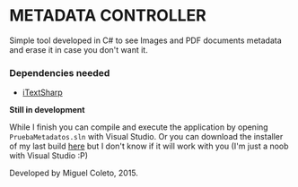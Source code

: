 # METADATA CONTROLLER

Simple tool developed in C# to see Images and PDF documents metadata and erase it in case you don't want it.

### Dependencies needed

* [iTextSharp](http://sourceforge.net/projects/itextsharp/?source=typ_redirect)

**Still in development**

While I finish you can compile and execute the application by opening ```PruebaMetadatos.sln``` with Visual Studio.
Or you can download the installer of my last build [here](https://dl.dropboxusercontent.com/u/27944902/MetadataController.zip) but I don't know if it will work with you (I'm just a noob with Visual Studio :P)


Developed by Miguel Coleto, 2015.
